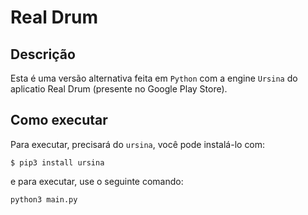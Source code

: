 # Real Drum


## Descrição
Esta é uma versão alternativa feita em `Python` com a engine `Ursina` do aplicatio Real Drum (presente no Google Play Store).


## Como executar

Para executar, precisará do `ursina`, você pode instalá-lo com:

```
$ pip3 install ursina
```

e para executar, use o seguinte comando:

```
python3 main.py
```
